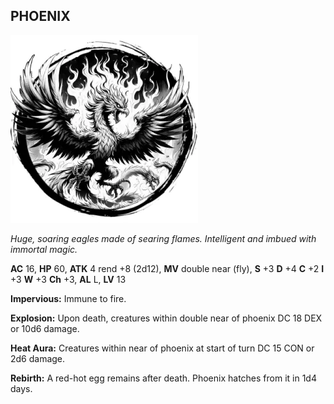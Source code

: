 ## PHOENIX

![](images/phoenix.webp)

_Huge, soaring eagles made of searing flames. Intelligent and imbued with immortal magic._

**AC** 16, **HP** 60, **ATK** 4 rend +8 (2d12), **MV** double near (fly), **S** +3 **D** +4 **C** +2 **I** +3 **W** +3 **Ch** +3, **AL** L, **LV** 13

**Impervious:** Immune to fire.

**Explosion:** Upon death, creatures within double near of phoenix DC 18 DEX or 10d6 damage.

**Heat Aura:** Creatures within near of phoenix at start of turn DC 15 CON or 2d6 damage.

**Rebirth:** A red-hot egg remains after death. Phoenix hatches from it in 1d4 days.

